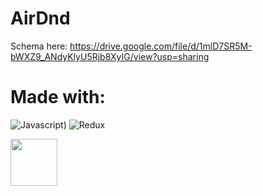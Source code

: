 # AirDnd
Schema here:
https://drive.google.com/file/d/1mlD7SR5M-bWXZ9_ANdyKlyU5Rjb8XyIG/view?usp=sharing

# Made with:
![Javascript](https://img.shields.io/badge/Javascript-FF0000?style=for-the-badge&logo=AbletonLive&logoColor=white))
![Redux](https://img.shields.io/badge/Redux-000000?style=for-the-badge&logo=AbletonLive&logoColor=white)

[<img src="https://user-images.githubusercontent.com/105324675/190725431-5033a82c-51ff-4a9a-b9ff-48ad606a2a5e.svg" width="75" height="75">](https://www.javascript.com/)




